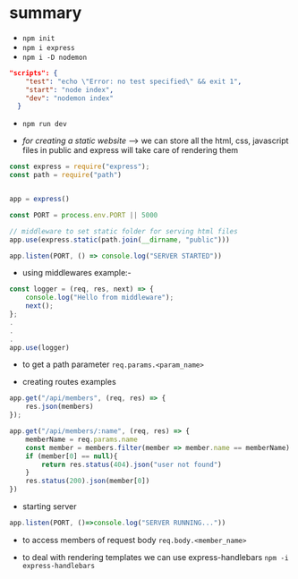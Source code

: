 # summary
* `npm init`
* `npm i express`
* `npm i -D nodemon`

```json
"scripts": {
    "test": "echo \"Error: no test specified\" && exit 1",
    "start": "node index",
    "dev": "nodemon index"
  }
```

* `npm run dev`

* *for creating a static website* -->
we can store all the html, css, javascript files in public and express will take care of rendering them

```javascript
const express = require("express");
const path = require("path")


app = express()

const PORT = process.env.PORT || 5000

// middleware to set static folder for serving html files
app.use(express.static(path.join(__dirname, "public")))

app.listen(PORT, () => console.log("SERVER STARTED"))
```

* using middlewares
example:-
```javascript
const logger = (req, res, next) => {
    console.log("Hello from middleware");
    next();
};
.
.
.
app.use(logger)
```

* to get a path parameter
`req.params.<param_name>`

* creating routes
examples
```javascript
app.get("/api/members", (req, res) => {
    res.json(members)
});
```
```javascript
app.get("/api/members/:name", (req, res) => {
    memberName = req.params.name
    const member = members.filter(member => member.name == memberName)
    if (member[0] == null){
        return res.status(404).json("user not found")
    }
    res.status(200).json(member[0])
})
```

* starting server
```javascript
app.listen(PORT, ()=>console.log("SERVER RUNNING..."))
```

* to access members of request body
`req.body.<member_name>`

* to deal with rendering templates we can use express-handlebars
`npm -i express-handlebars`